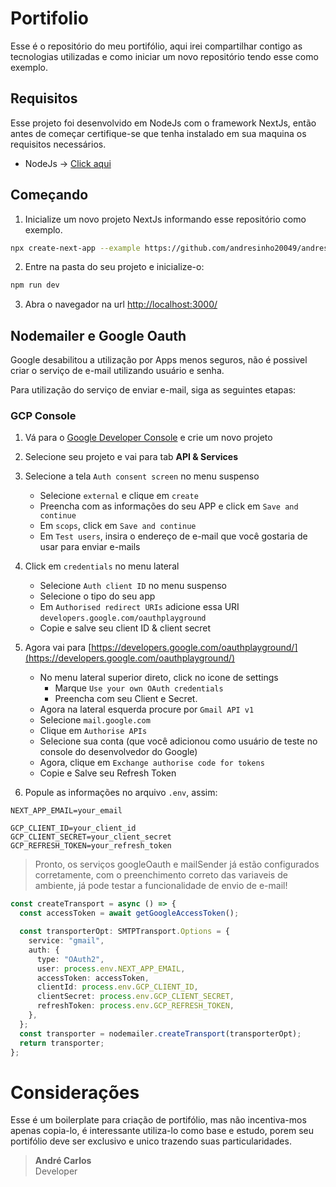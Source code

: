 # Portifolio
Esse é o repositório do meu portifólio, aqui irei compartilhar contigo as tecnologias utilizadas e como iniciar um novo repositório tendo esse como exemplo.

## Requisitos
Esse projeto foi desenvolvido em NodeJs com o framework NextJs, então antes de começar certifique-se que tenha instalado em sua maquina os requisitos necessários.
 - NodeJs -> [Click aqui](https://nodejs.org/en/download/current)

 ## Começando
 1. Inicialize um novo projeto NextJs informando esse repositório como exemplo.
 ```bash
npx create-next-app --example https://github.com/andresinho20049/andresinho20049/tree/boilerplate my-portfolio
 ```

 2. Entre na pasta do seu projeto e inicialize-o:
 ```bash
npm run dev
 ```

3. Abra o navegador na url [http://localhost:3000/](http://localhost:3000/)

## Nodemailer e Google Oauth
Google desabilitou a utilização por Apps menos seguros, não é possivel criar o serviço de e-mail utilizando usuário e senha.

Para utilização do serviço de enviar e-mail, siga as seguintes etapas:

### GCP Console
1. Vá para o [Google Developer Console](https://console.cloud.google.com/) e crie um novo projeto

2. Selecione seu projeto e vai para tab **API & Services**

3. Selecione a tela `Auth consent screen` no menu suspenso
    - Selecione `external` e clique em `create`
    - Preencha com as informações do seu APP e click em `Save and continue`
    - Em `scops`, click em `Save and continue`
    - Em `Test users`, insira o endereço de e-mail que você gostaria de usar para enviar e-mails

4. Click em `credentials` no menu lateral
    - Selecione `Auth client ID` no menu suspenso
    - Selecione o tipo do seu app
    - Em `Authorised redirect URIs` adicione essa URI `developers.google.com/oauthplayground`
    - Copie e salve seu client ID & client secret

5. Agora vai para [https://developers.google.com/oauthplayground/](https://developers.google.com/oauthplayground/)
    - No menu lateral superior direto, click no icone de settings
        - Marque `Use your own OAuth credentials`
        - Preencha com seu Client e Secret.
    - Agora na lateral esquerda procure por `Gmail API v1`
    - Selecione `mail.google.com`
    - Clique em `Authorise APIs`
    - Selecione sua conta (que você adicionou como usuário de teste no console do desenvolvedor do Google)
    - Agora, clique em `Exchange authorise code for tokens`
    - Copie e Salve seu Refresh Token

6. Popule as informações no arquivo `.env`, assim:
```properties
NEXT_APP_EMAIL=your_email

GCP_CLIENT_ID=your_client_id
GCP_CLIENT_SECRET=your_client_secret
GCP_REFRESH_TOKEN=your_refresh_token
```

> Pronto, os serviços googleOauth e mailSender já estão configurados corretamente, com o preenchimento correto das variaveis de ambiente, já pode testar a funcionalidade de envio de e-mail!

```ts
const createTransport = async () => {
  const accessToken = await getGoogleAccessToken();

  const transporterOpt: SMTPTransport.Options = {
    service: "gmail",
    auth: {
      type: "OAuth2",
      user: process.env.NEXT_APP_EMAIL,
      accessToken: accessToken,
      clientId: process.env.GCP_CLIENT_ID,
      clientSecret: process.env.GCP_CLIENT_SECRET,
      refreshToken: process.env.GCP_REFRESH_TOKEN,
    },
  };
  const transporter = nodemailer.createTransport(transporterOpt);
  return transporter;
};
```

# Considerações
Esse é um boilerplate para criação de portifólio, mas não incentiva-mos apenas copia-lo, é interessante utiliza-lo como base e estudo, porem seu portifólio deve ser exclusivo e unico trazendo suas particularidades.

> **André Carlos** \
> Developer